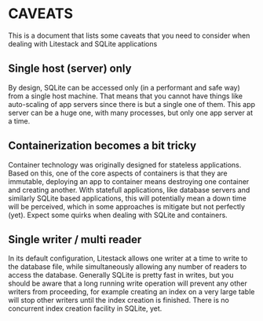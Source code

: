 # CAVEATS

This is a document that lists some caveats that you need to consider when dealing with Litestack and SQLite applications

## Single host (server) only 

By design, SQLite can be accessed only (in a performant and safe way) from a single host machine. That means that you cannot have things like auto-scaling of app servers since there is but a single one of them. This app server can be a huge one, with many processes, but only one app server at a time. 

## Containerization becomes a bit tricky

Container technology was originally designed for stateless applications. Based on this, one of the core aspects of containers is that they are immutable, deploying an app to container means destroying one container and creating another. With statefull applications, like database servers and similarly SQLite based applications, this will potentially mean a down time will be perceived, which in some approaches is mitigate but not perfectly (yet). Expect some quirks when dealing with SQLite and containers.

## Single writer / multi reader 

In its default configuration, Litestack allows one writer at a time to write to the database file, while simultaneously allowing any number of readers to access the database. Generally SQLite is pretty fast in writes, but you should be aware that a long running write operation will prevent any other writers from proceeding, for example creating an index on a very large table will stop other writers until the index creation is finished. There is no concurrent index creation facility in SQLite, yet.


 
